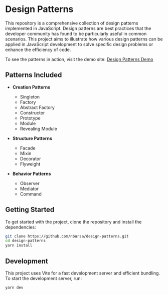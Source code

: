 # Design Patterns

This repository is a comprehensive collection of design patterns implemented in JavaScript. Design patterns are best practices that the developer community has found to be particularly useful in common scenarios. This project aims to illustrate how various design patterns can be applied in JavaScript development to solve specific design problems or enhance the efficiency of code.

To see the patterns in action, visit the demo site: [Design Patterns Demo](https://nbursa.github.io/design-patterns/#/home)


## Patterns Included

- **Creation Patterns**

  - Singleton
  - Factory
  - Abstract Factory
  - Constructor
  - Prototype
  - Module
  - Revealing Module

- **Structure Patterns**

  - Facade
  - Mixin
  - Decorator
  - Flyweight

- **Behavior Patterns**
  - Observer
  - Mediator
  - Command

## Getting Started

To get started with the project, clone the repository and install the dependencies:

```bash
git clone https://github.com/nbursa/design-patterns.git
cd design-patterns
yarn install
```

## Development

This project uses Vite for a fast development server and efficient bundling. To start the development server, run:

```bash
yarn dev
```
